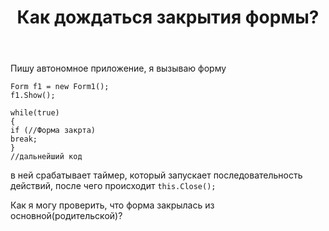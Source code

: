 ﻿---
title: "Как дождаться закрытия формы?"
se.owner.user_id: 294912
se.owner.display_name: "Walker"
se.owner.link: "https://ru.stackoverflow.com/users/294912/walker"
se.link: "https://ru.stackoverflow.com/questions/893981/%d0%9a%d0%b0%d0%ba-%d0%b4%d0%be%d0%b6%d0%b4%d0%b0%d1%82%d1%8c%d1%81%d1%8f-%d0%b7%d0%b0%d0%ba%d1%80%d1%8b%d1%82%d0%b8%d1%8f-%d1%84%d0%be%d1%80%d0%bc%d1%8b"
se.question_id: 893981
se.post_type: question
se.score: 1
---
<p>Пишу автономное приложение, я вызываю форму   </p>

<pre><code>Form f1 = new Form1();
f1.Show();

while(true)
{
if (//Форма закрта)
break;
}
//дальнейший код
</code></pre>

<p>в ней срабатывает таймер, который запускает последовательность действий, после чего происходит <code>this.Close();</code></p>

<p>Как я могу проверить, что форма закрылась из основной(родительской)? </p>
